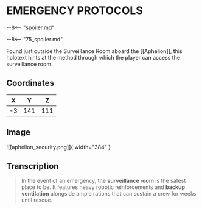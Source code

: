 # EMERGENCY PROTOCOLS

--8<-- "spoiler.md"

--8<-- "75_spoiler.md"

Found just outside the Surveillance Room aboard the [[Aphelion]], this holotext hints at the method through which the player can access the surveillance room.

## Coordinates
| **X** | **Y** | **Z** |
| :---: | :---: | :---: |
|  -3   |  141  |  111  |

## Image

![[aphelion_security.png]]{ width="384" }

## Transcription
> In the event of an emergency, the **surveillance room** is the safest place to be. It features heavy robotic reinforcements and **backup ventilation** alongside ample rations that can sustain a crew for weeks until rescue.
